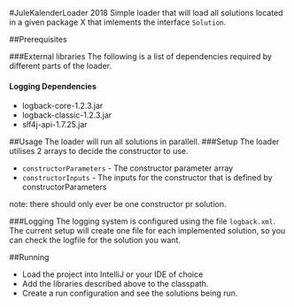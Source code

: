 #JuleKalenderLoader 2018
Simple loader that will load all solutions located in a given package X that imlements the interface `Solution`.  

##Prerequisites

###External libraries
The following is a list of dependencies required by different parts of the loader.
#### Logging Dependencies
- logback-core-1.2.3.jar
- logback-classic-1.2.3.jar
- slf4j-api-1.7.25.jar

##Usage
The loader will run all solutions in parallell.
###Setup
The loader utilises 2 arrays to decide the constructor to use.  
- `constructorParameters` - The constructor parameter array
- `constructorInputs` - The inputs for the constructor that is defined by constructorParameters

note: there should only ever be one constructor pr solution.

###Logging
The logging system is configured using the file `logback.xml`.
The current setup will create one file for each implemented solution, so you can check the logfile for the solution you want.

##Running
- Load the project into IntelliJ or your IDE of choice
- Add the libraries described above to the classpath.
- Create a run configuration and see the solutions being run.
